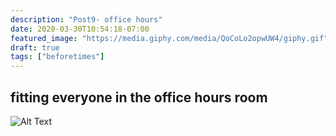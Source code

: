 ```yaml
---
description: "Post9- office hours"
date: 2020-03-30T10:54:18-07:00
featured_image: "https://media.giphy.com/media/QoCoLo2opwUW4/giphy.gif"
draft: true
tags: ["beforetimes"]
---
```

## fitting everyone in the office hours room 
![Alt Text](https://media.giphy.com/media/QoCoLo2opwUW4/giphy.gif)
